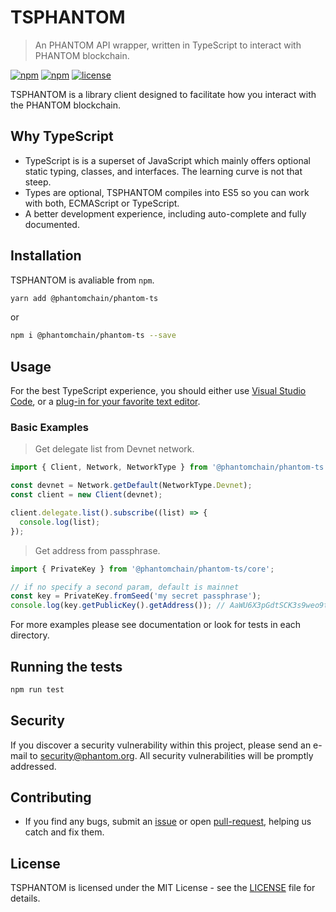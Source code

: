 # TSPHANTOM

> An PHANTOM API wrapper, written in TypeScript to interact with PHANTOM blockchain.

[![npm](https://img.shields.io/npm/dt/@phantomchain/phantom-ts.svg)]()
[![npm](https://img.shields.io/npm/v/@phantomchain/phantom-ts.svg)]()
[![license](https://img.shields.io/github/license/phantomchain/phantom-ts.svg)]()

TSPHANTOM is a library client designed to facilitate how you interact with the PHANTOM blockchain.

## Why TypeScript

  * TypeScript is is a superset of JavaScript which mainly offers optional static typing, classes, and interfaces. The learning curve is not that steep.
  * Types are optional, TSPHANTOM compiles into ES5 so you can work with both, ECMAScript or TypeScript.
  * A better development experience, including auto-complete and fully documented.

## Installation

TSPHANTOM is avaliable from `npm`.

```bash
yarn add @phantomchain/phantom-ts
```

or

```bash
npm i @phantomchain/phantom-ts --save
```

## Usage

For the best TypeScript experience, you should either use [Visual Studio Code](http://code.visualstudio.com/), or a [plug-in for your favorite text editor](https://github.com/Microsoft/TypeScript/wiki/TypeScript-Editor-Support).

### Basic Examples

> Get delegate list from Devnet network.

```js
import { Client, Network, NetworkType } from '@phantomchain/phantom-ts';

const devnet = Network.getDefault(NetworkType.Devnet);
const client = new Client(devnet);

client.delegate.list().subscribe((list) => {
  console.log(list);
});
```

> Get address from passphrase.

```js
import { PrivateKey } from '@phantomchain/phantom-ts/core';

// if no specify a second param, default is mainnet
const key = PrivateKey.fromSeed('my secret passphrase');
console.log(key.getPublicKey().getAddress()); // AaWU6X3pGdtSCK3s9weo9tjth64F3hixgT
```

For more examples please see documentation or look for tests in each directory.

## Running the tests

```bash
npm run test
```

## Security

If you discover a security vulnerability within this project, please send an e-mail to security@phantom.org. All security vulnerabilities will be promptly addressed.

## Contributing

  * If you find any bugs, submit an [issue](../../issues) or open [pull-request](../../pulls), helping us catch and fix them.

## License

TSPHANTOM is licensed under the MIT License - see the [LICENSE](./LICENSE) file for details.
